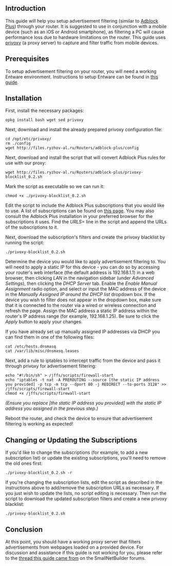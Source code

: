## Introduction ##

This guide will help you setup advertisement filtering (similar to [Adblock Plus](http://adblockplus.org)) through your router. It is suggested to use in conjunction with a mobile device (such as an iOS or Android smartphone), as filtering a PC will cause performance loss due to hardware limitations on the router. This guide uses [privoxy](http://www.privoxy.org) (a proxy server) to capture and filter traffic from mobile devices.

## Prerequisites ##

To setup advertisement filtering on your router, you will need a working Entware environment. Instructions to setup Entware can be found in [this guide](https://github.com/RMerl/asuswrt-merlin/wiki/Entware).

## Installation ##

First, install the necessary packages:

    opkg install bash wget sed privoxy

Next, download and install the already prepared privoxy configuration file:

    cd /opt/etc/privoxy/
    rm ./config
    wget http://files.ryzhov-al.ru/Routers/adblock-plus/config

Next, download and install the script that will convert Adblock Plus rules for use with our proxy:

    wget http://files.ryzhov-al.ru/Routers/adblock-plus/privoxy-blocklist_0.2.sh

Mark the script as executable so we can run it:

    chmod +x ./privoxy-blocklist_0.2.sh

Edit the script to include the Adblock Plus subscriptions that you would like to use. A list of subscriptions can be found on [this page](http://adblockplus.org/en/subscriptions). You may also consult the Adblock Plus installation in your preferred browser for the subscriptions it uses. Find the *URLS=* line in the script and append the URLs of the subscriptions to it.

Next, download the subscription's filters and create the privoxy blacklist by running the script:

    ./privoxy-blocklist_0.2.sh

Determine the device you would like to apply advertisement filtering to. You will need to apply a static IP for this device - you can do so by accessing your router's web interface (the default address is 192.168.1.1) in a web browser, then clicking *LAN* in the navigation sidebar (under *Advanced Settings*), then clicking the *DHCP Server* tab. Enable the *Enable Manual Assignment* radio option, and select or input the MAC address of the device in the *Manually Assigned IP around the DHCP list* dropdown box. If the device you wish to filter does not appear in the dropdown box, make sure that it is connected to the router via a wired or wireless connection and refresh the page. Assign the MAC address a static IP address within the router's IP address range (for example, 192.168.1.25). Be sure to click the *Apply* button to apply your changes.

If you have already set up manually assigned IP addresses via DHCP you can find them in one of the following files:

    cat /etc/hosts.dnsmasq
    cat /var/lib/misc/dnsmasq.leases

Next, add a rule to iptables to intercept traffic from the device and pass it through privoxy for advertisement filtering:

    echo "#!/bin/sh" > /jffs/scripts/firewall-start
    echo "iptables -t nat -A PREROUTING --source [the static IP address you provided] -p tcp -m tcp --dport 80 -j REDIRECT --to-ports 3128" >> /jffs/scripts/firewall-start
    chmod +x /jffs/scripts/firewall-start

*(Ensure you replace [the static IP address you provided] with the static IP address you assigned in the previous step.)*

Reboot the router, and check the device to ensure that advertisement filtering is working as expected!

## Changing or Updating the Subscriptions ##

If you'd like to change the subscriptions (for example, to add a new subscription list) or update the existing subscriptions, you'll need to remove the old ones first:

    ./privoxy-blocklist_0.2.sh -r

If you're changing the subscription lists, edit the script as described in the instructions above to add/remove the subscription URLs as necessary. If you just wish to update the lists, no script editing is necessary. Then run the script to download the updated subscription filters and create a new privoxy blacklist:

    ./privoxy-blocklist_0.2.sh

## Conclusion ##

At this point, you should have a working proxy server that filters advertisements from webpages loaded on a provided device. For discussion and assistance if this guide is not working for you, please refer to the [thread this guide came from](http://forums.smallnetbuilder.com/showthread.php?t=9449) on the SmallNetBuilder forums.
